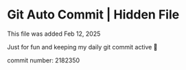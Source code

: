 # Git Auto Commit | Hidden File

This file was added Feb 12, 2025

Just for fun and keeping my daily git commit active 🤪

commit number: 2182350
